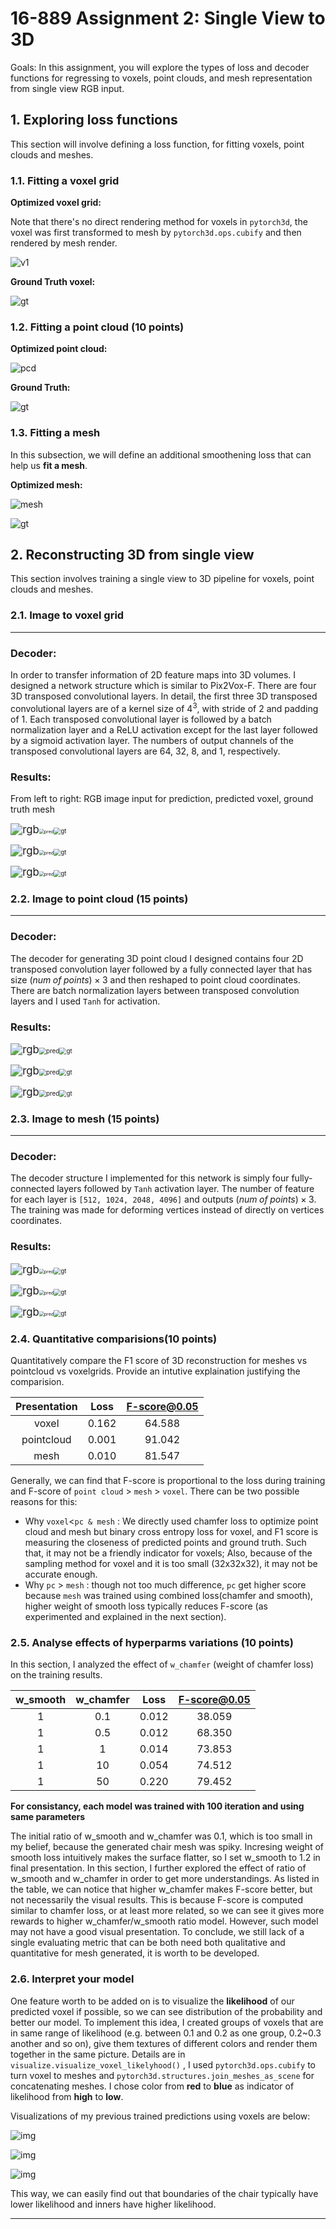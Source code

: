 # 16-889 Assignment 2: Single View to 3D

Goals: In this assignment, you will explore the types of loss and decoder functions for regressing to voxels, point clouds, and mesh representation from single view RGB input. 

## 1. Exploring loss functions
This section will involve defining a loss function, for fitting voxels, point clouds and meshes.

### 1.1. Fitting a voxel grid
**Optimized voxel grid:**

Note that there's no direct rendering method for voxels in `pytorch3d`, the voxel was first transformed to mesh by `pytorch3d.ops.cubify` and then rendered by mesh render.



![v1](voxelsrc.png)

**Ground Truth voxel:**

![gt](voxeltgt.png)

### 1.2. Fitting a point cloud (10 points)
**Optimized point cloud:**

![pcd](t1.png)

**Ground Truth:**

![gt](t2.png)

### 1.3. Fitting a mesh
In this subsection, we will define an additional smoothening loss that can help us <b> fit a mesh</b>.

**Optimized mesh:**

![mesh](meshsrc.png)

![gt](meshtgt.png)

## 2. Reconstructing 3D from single view

This section involves training a single view to 3D pipeline for voxels, point clouds and meshes.

### 2.1. Image to voxel grid
---
### Decoder:
In order to transfer information of 2D feature maps into 3D volumes. I designed a network structure which is similar to Pix2Vox-F. There are four 3D transposed convolutional layers. In detail, the first three 3D transposed convolutional layers are of a kernel size of $4^3$, with stride of 2 and padding of 1. Each transposed convolutional layer is followed by a batch normalization layer and a ReLU activation except for the last layer followed by a sigmoid activation layer. The numbers of output channels of the transposed convolutional layers are 64, 32, 8, and 1, respectively.

### Results:

From left to right: RGB image input for prediction, predicted voxel, ground truth mesh

<img src="figures/vox/gt_img_0.png" alt="rgb" style="zoom:120%;" /><img src="figures/vox/vox_0.png" alt="pred" style="zoom:50%;" /><img src="figures/vox/gt_mesh_0.png" alt="gt" style="zoom:70%;" />

<img src="figures/vox/gt_img_150.png" alt="rgb" style="zoom:120%;" /><img src="figures/vox/vox_150.png" alt="pred" style="zoom:50%;" /><img src="figures/vox/gt_mesh_150.png" alt="gt" style="zoom:70%;" />

<img src="figures/vox/gt_img_70.png" alt="rgb" style="zoom:120%;" /><img src="figures/vox/vox_70.png" alt="pred" style="zoom:50%;" /><img src="figures/vox/gt_mesh_70.png" alt="gt" style="zoom:70%;" />

### 2.2. Image to point cloud (15 points)

---
### Decoder:

The decoder for generating 3D point cloud I designed contains four 2D transposed convolution layer followed by a fully connected layer that has size $(num\;of\;points)\times3$ and then reshaped to point cloud coordinates. There are batch normalization layers between transposed convolution layers and I used `Tanh` for activation.  

### Results:
<img src="figures/point/gt_img_0.png" alt="rgb" style="zoom:120%;" /><img src="figures/point/point_0.png" alt="pred" style="zoom:70%;" /><img src="figures/point/gt_mesh_0.png" alt="gt" style="zoom:70%;" />



<img src="figures/point/gt_img_10.png" alt="rgb" style="zoom:120%;" /><img src="figures/point/point_10.png" alt="pred" style="zoom:70%;" /><img src="figures/point/gt_mesh_70.png" alt="gt" style="zoom:70%;" />

<img src="figures/point/gt_img_200.png" alt="rgb" style="zoom:120%;" /><img src="figures/point/point_200.png" alt="pred" style="zoom:70%;" /><img src="figures/point/gt_mesh_200.png" alt="gt" style="zoom:70%;" />

### 2.3. Image to mesh (15 points)
---
### Decoder:

The decoder structure I implemented for this network is simply four fully-connected layers followed by `Tanh` activation layer. The number of feature for each layer is `[512, 1024, 2048, 4096]` and outputs $(num\;of\;points)\times3$. The training was made for deforming vertices instead of directly on vertices coordinates.

### Results:

<img src="figures/mesh/gt_img_0.png" alt="rgb" style="zoom:120%;" /><img src="figures/mesh/mesh_0.png" alt="pred" style="zoom:50%;" /><img src="figures/mesh/gt_mesh_0.png" alt="gt" style="zoom:70%;" />



<img src="figures/mesh/gt_img_70.png" alt="rgb" style="zoom:120%;" /><img src="figures/mesh/mesh_70.png" alt="pred" style="zoom:50%;" /><img src="figures/mesh/gt_mesh_70.png" alt="gt" style="zoom:70%;" />

<img src="figures/mesh/gt_img_120.png" alt="rgb" style="zoom:120%;" /><img src="figures/mesh/mesh_120.png" alt="pred" style="zoom:50%;" /><img src="figures/mesh/gt_mesh_120.png" alt="gt" style="zoom:70%;" />



### 2.4. Quantitative comparisions(10 points)

Quantitatively compare the F1 score of 3D reconstruction for meshes vs pointcloud vs voxelgrids.
Provide an intutive explaination justifying the comparision.

| Presentation | Loss  | F-score@0.05 |
| :----------: | :---: | :----------: |
|    voxel     | 0.162 |    64.588    |
|  pointcloud  | 0.001 |    91.042    |
|     mesh     | 0.010 |    81.547    |

Generally, we can find that F-score is proportional to the loss during training and F-score of `point cloud` > `mesh` > `voxel`. There can be two possible reasons for this: 
* Why `voxel`<`pc & mesh` : We directly used chamfer loss to optimize point cloud and mesh but binary cross entropy loss for voxel, and F1 score is measuring the closeness of predicted points and ground truth. Such that, it may not be a friendly indicator for voxels; Also, because of the sampling method for voxel and it is too small (32x32x32), it may not be accurate enough.
* Why `pc` > `mesh` : though not too much difference, `pc` get higher score because `mesh` was trained using combined loss(chamfer and smooth), higher weight of smooth loss typically reduces F-score (as experimented and explained in the next section).



### 2.5. Analyse effects of hyperparms variations (10 points)

In this section, I analyzed the effect of `w_chamfer` (weight of chamfer loss) on the training results.

| w_smooth | w_chamfer | Loss  | F-score@0.05 |
| :------: | :-------: | :---: | :----------: |
| 1       |    0.1    |  0.012  |  38.059   |
| 1       |    0.5    |  0.012  | 68.350  |
| 1       |    1    |  0.014  | 73.853 |
| 1       |    10    |  0.054  | 74.512  |
| 1       |    50    |  0.220  | 79.452  |


**For consistancy, each model was trained with 100 iteration and using same parameters**

The initial ratio of w_smooth and w_chamfer was 0.1, which is too small in my belief, because the generated chair mesh was spiky. Incresing weight of smooth loss intuitively makes the surface flatter, so I set w_smooth to 1.2 in final presentation. In this section, I further explored the effect of ratio of w_smooth and w_chamfer in order to get more understandings. As listed in the table, we can notice that higher w_chamfer makes F-score better, but not necessarily the visual results. This is because F-score is computed similar to chamfer loss, or at least more related, so we can see it gives more rewards to higher w_chamfer/w_smooth ratio model. However, such model may not have a good visual presentation. To conclude, we still lack of a single evaluating metric that can be both need both qualitative and quantitative for mesh generated, it is worth to be developed.

### 2.6. Interpret your model

One feature worth to be added on is to visualize the **likelihood** of our predicted voxel if possible, so we can see distribution of the probability and better our model. To implement this idea, I created groups of voxels that are in same range of likelihood (e.g. between 0.1 and 0.2 as one group, 0.2~0.3 another and so on), give them textures of different colors and render them together in the same picture. Details are in `visualize.visualize_voxel_likelyhood()` , I used `pytorch3d.ops.cubify` to turn voxel to meshes and `pytorch3d.structures.join_meshes_as_scene` for concatenating meshes. I chose color from **red** to **blue** as indicator of likelihood from **high** to **low**.

Visualizations of my previous trained predictions using voxels are below:

![img](figures/vox_likelyhood/vox_0.png)

![img](figures/vox_likelyhood/vox_10.png)

![img](figures/vox_likelyhood/vox_140.png)

This way, we can easily find out that boundaries of the chair typically have lower likelihood and inners have higher likelihood.

---
